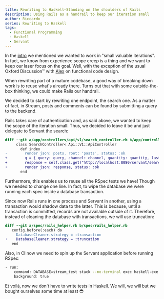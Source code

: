 ```yaml
---
title: Rewriting to Haskell–Standing on the shoulders of Rails
description: Using Rails as a handrail to keep our iteration small
author: Riccardo
series: Rewriting to Haskell
tags:
  - Functional Programming
  - Haskell
  - Servant
---
```


In the [intro](https://odone.io/posts/2020-02-26-rewriting-haskell-intro/) we mentioned we wanted to work in "small valuable iterations". In fact, we know from experience scope creep is a thing and we want to keep our laser focus on the goal. Well, with the exception of the usual Oxford Discussion™ with [Alex](https://www.linkedin.com/in/alexander-suminski/) on functional code design.

When rewriting part of a mature codebase, a good way of breaking down work is to reuse what's already there. Turns out that with some outside-the-box thinking, we could make Rails our handrail.

We decided to start by rewriting one endpoint, the search one. As a matter of fact, in Stream, posts and comments can be found by submitting a query to the backend.

Rails takes care of authentication and, as said above, we wanted to keep the scope of the iteration small. Thus, we decided to leave it be and just delegate to Servant the search:

```diff
diff --git a/app/controllers/api/v1/search_controller.rb b/app/controllers/api/v1/search_controller.rb
     class SearchController< Api::V1::ApiController
       def index
-        render json: posts, root: 'posts', status: :ok
+        q = { query: query, channel: channel, quantity: quantity, last_id: last_id, comments: comments }.compact
+        response = self.class.get("http://localhost:8080/servant/search", query: q)
+        render json: response, status: :ok
       end
```

Furthermore, this enables us to reuse all the RSpec tests we have! Though we needed to change one line. In fact, to wipe the database we were running each spec inside a database transaction.

Since now Rails runs in one process and Servant in another, using a transaction would shadow data to the latter. This is because, until a transaction is committed, records are not available outside of it. Therefore, instead of cleaning the database with transactions, we will use truncation:

```diff
diff --git a/spec/rails_helper.rb b/spec/rails_helper.rb
   config.before(:each) do
-    DatabaseCleaner.strategy = :transaction
+    DatabaseCleaner.strategy = :truncation
   end
```

Also, in CI now we need to spin up the Servant application before running RSpec:

```bash
- run:
    command: DATABASE=stream_test stack --no-terminal exec haskell-exe
    background: true
```

Et voilà, now we don't have to write tests in Haskell. We will, we will but we bought ourselves some time at least 😎
